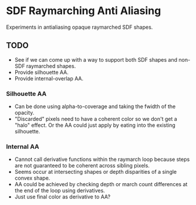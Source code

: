 # SDF Raymarching Anti Aliasing

Experiments in antialiasing opaque raymarched SDF shapes.

## TODO

- See if we can come up with a way to support both SDF shapes and non-SDF raymarched shapes.
- Provide silhouette AA.
- Provide internal-overlap AA.

### Silhouette AA

- Can be done using alpha-to-coverage and taking the fwidth of the opacity.
- "Discarded" pixels need to have a coherent color so we don't get a "halo" effect. Or the AA could just apply by eating into the existing silhouette.

### Internal AA

- Cannot call derivative functions within the raymarch loop because steps are not guaranteed to be coherent across sibling pixels.
- Seems occur at intersecting shapes or depth disparities of a single convex shape.
- AA could be achieved by checking depth or march count differences at the end of the loop using derivatives.
- Just use final color as derivative to AA?

